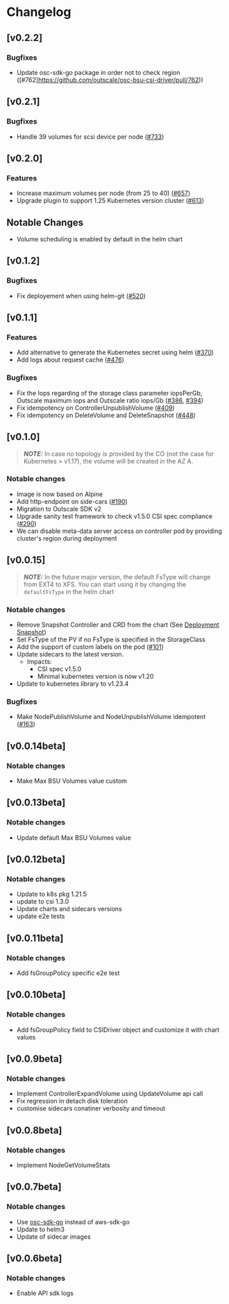 # Changelog

## [v0.2.2]
### Bugfixes
* Update osc-sdk-go package in order not to check region ([#762]https://github.com/outscale/osc-bsu-csi-driver/pull/762))

## [v0.2.1]
### Bugfixes
* Handle 39 volumes for scsi device per node ([#733](https://github.com/outscale/osc-bsu-csi-driver/issues/733))

## [v0.2.0]
### Features
* Increase maximum volumes per node (from 25 to 40) ([#657](https://github.com/outscale/osc-bsu-csi-driver/pull/657))
* Upgrade plugin to support 1.25 Kubernetes version cluster ([#613](https://github.com/outscale/osc-bsu-csi-driver/pull/613))

## Notable Changes
* Volume scheduling is enabled by default in the helm chart
## [v0.1.2]
### Bugfixes
* Fix deployement when using helm-git ([#520](https://github.com/outscale-dev/osc-bsu-csi-driver/issues/520))
## [v0.1.1]
### Features
* Add alternative to generate the Kubernetes secret using helm ([#370](https://github.com/outscale-dev/osc-bsu-csi-driver/pull/370))
* Add logs about request cache ([#476](https://github.com/outscale-dev/osc-bsu-csi-driver/pull/476))
### Bugfixes
* Fix the Iops regarding of the storage class parameter iopsPerGb, Outscale maximum iops and Outscale ratio iops/Gb ([#386](https://github.com/outscale-dev/osc-bsu-csi-driver/issues/386), [#394](https://github.com/outscale-dev/osc-bsu-csi-driver/issues/386))
* Fix idempotency on ControllerUnpublishVolume ([#409](https://github.com/outscale-dev/osc-bsu-csi-driver/issues/409))
* Fix idempotency on DeleteVolume and DeleteSnapshot ([#448](https://github.com/outscale-dev/osc-bsu-csi-driver/issues/448))
## [v0.1.0]
> **_NOTE:_** In case no topology is provided by the CO (not the case for Kubernetes > v1.17), the volume will be created in the AZ A.
### Notable changes
* Image is now based on Alpine 
* Add http-endpoint on side-cars ([#190](https://github.com/outscale-dev/osc-bsu-csi-driver/pull/190))
* Migration to Outscale SDK v2
* Upgrade sanity test framework to check v1.5.0 CSI spec compliance ([#290](https://github.com/outscale-dev/osc-bsu-csi-driver/issues/284)) 
* We can disable meta-data server access on controller pod by providing cluster's region during deployment
## [v0.0.15]
> **_NOTE:_** In the future major version, the default FsType will change from EXT4 to XFS. You can start using it by changing the `defaultFsType` in the helm chart
### Notable changes
* Remove Snapshot Controller and CRD from the chart (See [Deployment Snapshot](https://kubernetes-csi.github.io/docs/snapshot-controller.html#deployment))
* Set FsType of the PV if no FsType is specified in the StorageClass
* Add the support of custom labels on the pod ([#101](https://github.com/outscale-dev/osc-bsu-csi-driver/pull/101))
* Update sidecars to the latest version. 
  * Impacts:
    * CSI spec v1.5.0
    * Minimal kubernetes version is now v1.20
* Update to kubernetes library to v1.23.4
### Bugfixes
* Make NodePublishVolume and NodeUnpublishVolume idempotent ([#163](https://github.com/outscale-dev/osc-bsu-csi-driver/pull/163))
## [v0.0.14beta]
### Notable changes
* Make Max BSU Volumes value custom

## [v0.0.13beta]
### Notable changes
* Update default Max BSU Volumes value

## [v0.0.12beta]
### Notable changes
* Update to k8s pkg 1.21.5
* update to csi 1.3.0
* Update charts and sidecars versions
* update e2e tests

## [v0.0.11beta]
### Notable changes
* Add fsGroupPolicy specific e2e test

## [v0.0.10beta]
### Notable changes
* Add fsGroupPolicy field to CSIDriver object and customize it with chart values

## [v0.0.9beta]
### Notable changes
* Implement ControllerExpandVolume using UpdateVolume api call
* Fix regression in detach disk toleration
* customise sidecars conatiner verbosity and timeout

## [v0.0.8beta]
### Notable changes
* Implement NodeGetVolumeStats

## [v0.0.7beta]
### Notable changes
* Use [osc-sdk-go](https://github.com/outscale/osc-sdk-go) instead of aws-sdk-go
* Update to helm3
* Update of sidecar images

## [v0.0.6beta]
### Notable changes
* Enable API sdk logs 


